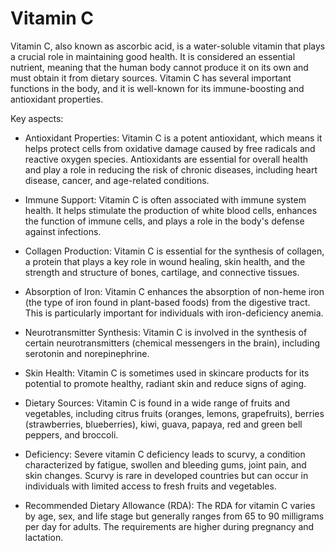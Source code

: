 # Vitamin C

Vitamin C, also known as ascorbic acid, is a water-soluble vitamin that plays a crucial role in maintaining good health. It is considered an essential nutrient, meaning that the human body cannot produce it on its own and must obtain it from dietary sources. Vitamin C has several important functions in the body, and it is well-known for its immune-boosting and antioxidant properties.

Key aspects:

* Antioxidant Properties: Vitamin C is a potent antioxidant, which means it helps protect cells from oxidative damage caused by free radicals and reactive oxygen species. Antioxidants are essential for overall health and play a role in reducing the risk of chronic diseases, including heart disease, cancer, and age-related conditions.

* Immune Support: Vitamin C is often associated with immune system health. It helps stimulate the production of white blood cells, enhances the function of immune cells, and plays a role in the body's defense against infections.

* Collagen Production: Vitamin C is essential for the synthesis of collagen, a protein that plays a key role in wound healing, skin health, and the strength and structure of bones, cartilage, and connective tissues.

* Absorption of Iron: Vitamin C enhances the absorption of non-heme iron (the type of iron found in plant-based foods) from the digestive tract. This is particularly important for individuals with iron-deficiency anemia.

* Neurotransmitter Synthesis: Vitamin C is involved in the synthesis of certain neurotransmitters (chemical messengers in the brain), including serotonin and norepinephrine.

* Skin Health: Vitamin C is sometimes used in skincare products for its potential to promote healthy, radiant skin and reduce signs of aging.

* Dietary Sources: Vitamin C is found in a wide range of fruits and vegetables, including citrus fruits (oranges, lemons, grapefruits), berries (strawberries, blueberries), kiwi, guava, papaya, red and green bell peppers, and broccoli.

* Deficiency: Severe vitamin C deficiency leads to scurvy, a condition characterized by fatigue, swollen and bleeding gums, joint pain, and skin changes. Scurvy is rare in developed countries but can occur in individuals with limited access to fresh fruits and vegetables.

* Recommended Dietary Allowance (RDA): The RDA for vitamin C varies by age, sex, and life stage but generally ranges from 65 to 90 milligrams per day for adults. The requirements are higher during pregnancy and lactation.
